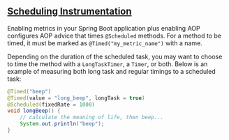 ## [Scheduling Instrumentation](#scheduling)

Enabling metrics in your Spring Boot application plus enabling AOP configures AOP advice that times
`@Scheduled` methods. For a method to be timed, it must be marked as `@Timed("my_metric_name")` with a name.

Depending on the duration of the scheduled task, you may want to choose to time the method with a `LongTaskTimer`,
a `Timer`, or both. Below is an example of measuring both long task and regular timings to a scheduled task:

```java
@Timed("beep")
@Timed(value = "long_beep", longTask = true)
@Scheduled(fixedRate = 1000)
void longBeep() {
    // calculate the meaning of life, then beep...
    System.out.println("beep");
}
```
